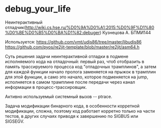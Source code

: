 # debug_your_life
Неинтерактивный отладчик(http://wiki.cs.hse.ru/%D0%9A%D0%A1:2015:%D0%9F%D1%80%D0%BE%D0%B5%D0%BA%D1%82:debuger)
Кузнецова А. БПМИ144

Используется:
https://github.com/vmt/udis86/tree/master/libudis86
https://github.com/pyos/re2jit-template/blob/master/re2jit/asm64.h

Суть решения задачи неинтерактивной отладки в подмене исполняемого кода на отладочный: первый раз, чтоб отобразить в память трассируемого процесса код "отладочных трамплинов", а затем для каждой функции начало пролога заменяется на прыжок в трамплин для этой функции, а само это начало, которое подменяется на jump, исполняется в самом трамплине после передачи через канал информации в процесс-трассировщик.

Активно используемый системный вызов -- ptrace.

Задача модификации бинарного кода, в особенности корретной модификации, сложна, поэтому код работает корретно только на части тестов, в других случаях приводя к завершению по SIGBUS или SIGSEGV.
